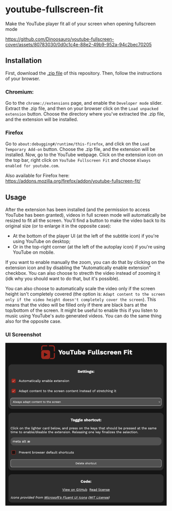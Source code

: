 # youtube-fullscreen-fit
Make the YouTube player fit all of your screen when opening fullscreen mode

https://github.com/Dinoosauro/youtube-fullscreen-cover/assets/80783030/0d0c1c4e-88e2-49b9-952a-94c2bec70205



## Installation
First, download the [.zip file](https://codeload.github.com/Dinoosauro/youtube-fullscreen-cover/zip/refs/heads/main) of this repository. Then, follow the instructions of your browser.
### Chromium:
Go to the ```chrome://extensions``` page, and enable the ```Developer mode``` slider. Extract the .zip file, and then on your browser click on the ```Load unpacked extension``` button. Choose the directory where you've extracted the .zip file, and the extension will be installed.

### Firefox
Go to ```about:debugging#/runtime/this-firefox```, and click on the ```Load Temporary Add-on``` button. Choose the .zip file, and the extension will be installed. Now, go to the YouTube webpage. Click on the extension icon on the top bar, right click on ```YouTube Fullscreen Fit``` and choose ```Always enabled for youtube.com```. 

Also available for Firefox here: https://addons.mozilla.org/firefox/addon/youtube-fullscreen-fit/

## Usage
After the extension has been installed (and the permission to access YouTube has been granted), videos in full screen mode will automatically be resized to fit all the screen. You'll find a button to make the video back to its original size (or to enlarge it in the opposite case):
- At the bottom of the player UI (at the left of the subtitle icon) if you're using YouTube on desktop;
- Or in the top-right corner (at the left of the autoplay icon) if you're using YouTube on mobile.

If you want to enable manually the zoom, you can do that by clicking on the extension icon and by disabling the "Automatically enable extension" checkbox. You can also choose to strecth the video instead of zooming it (idk why you should want to do that, but it's possible).

You can also choose to automatically scale the video only if the screen height isn't completely covered (the option is: `Adapt content to the screen only if the video height doesn't completely cover the screen`). This means that the video will be filled only if there are black bars at the top/bottom of the screen. It might be useful to enable this if you listen to music using YouTube's auto generated videos. You can do the same thing also for the opposite case.

### UI Screenshot

![UI Screenshot](./img/ytplaylistfit-ui.jpg)

